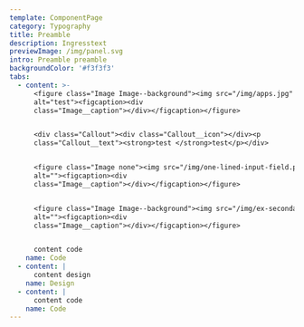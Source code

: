 ```yaml
---
template: ComponentPage
category: Typography
title: Preamble
description: Ingresstext
previewImage: /img/panel.svg
intro: Preamble preamble
backgroundColor: '#f3f3f3'
tabs:
  - content: >-
      <figure class="Image Image--background"><img src="/img/apps.jpg"
      alt="test"><figcaption><div
      class="Image__caption"></div></figcaption></figure>


      <div class="Callout"><div class="Callout__icon"></div><p
      class="Callout__text"><strong>test </strong>test</p></div>


      <figure class="Image none"><img src="/img/one-lined-input-field.png"
      alt=""><figcaption><div
      class="Image__caption"></div></figcaption></figure>


      <figure class="Image Image--background"><img src="/img/ex-secondary.svg"
      alt=""><figcaption><div
      class="Image__caption"></div></figcaption></figure>


      content code
    name: Code
  - content: |
      content design
    name: Design
  - content: |
      content code
    name: Code
---
```



